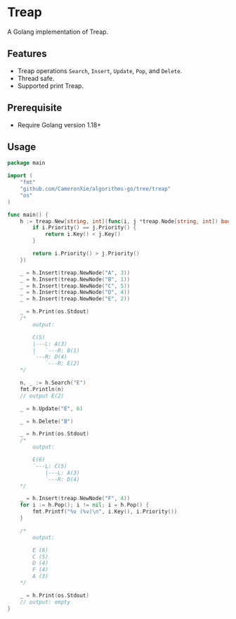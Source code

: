 # Treap

A Golang implementation of Treap.

## Features

* Treap operations `Search`, `Insert`, `Update`, `Pop`, and `Delete`.
* Thread safe.
* Supported print Treap.

## Prerequisite

* Require Golang version 1.18+

## Usage

```go
package main

import (
	"fmt"
	"github.com/CameronXie/algorithms-go/tree/treap"
	"os"
)

func main() {
	h := treap.New[string, int](func(i, j *treap.Node[string, int]) bool {
		if i.Priority() == j.Priority() {
			return i.Key() < j.Key()
		}

		return i.Priority() > j.Priority()
	})

	_ = h.Insert(treap.NewNode("A", 3))
	_ = h.Insert(treap.NewNode("B", 1))
	_ = h.Insert(treap.NewNode("C", 5))
	_ = h.Insert(treap.NewNode("D", 4))
	_ = h.Insert(treap.NewNode("E", 2))

	_ = h.Print(os.Stdout)
	/*
		output:

		C(5)
		|---L: A(3)
		|   `---R: B(1)
		`---R: D(4)
		    `---R: E(2)
	*/

	n, _ := h.Search("E")
	fmt.Println(n)
	// output E(2)

	_ = h.Update("E", 6)

	_ = h.Delete("B")

	_ = h.Print(os.Stdout)
	/*
		output:

		E(6)
		`---L: C(5)
		    |---L: A(3)
		    `---R: D(4)
	*/

	_ = h.Insert(treap.NewNode("F", 4))
	for i := h.Pop(); i != nil; i = h.Pop() {
		fmt.Printf("%v (%v)\n", i.Key(), i.Priority())
	}

	/*
		output:

		E (6)
		C (5)
		D (4)
		F (4)
		A (3)
	*/

	_ = h.Print(os.Stdout)
	// output: empty
}
```
